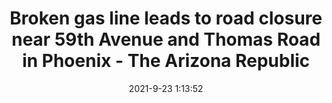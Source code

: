 ---
"title": "Broken gas line leads to road closure near 59th Avenue and Thomas Road in Phoenix - The Arizona Republic"
"date": "2021-9-23 1:13:52"
"feed_name": "GOOGLENEWSCONSTRUCTION"
"feed_website": "https://news.google.com/search?q=construction%2Bincident&hl=en-US&gl=US&ceid=US:en"
"feed_rss": "https://news.google.com/rss/search?q=construction%2Bincident&hl=en-US&gl=US&ceid=US:en"
"link": "https://www.azcentral.com/story/news/local/phoenix-traffic/2021/09/22/road-closure-broken-gas-line-phoenix/5822241001/"
"file": "_posts/2021-1-1-2b48ea622f80156904ed8cabd70469cf8ba16b50.md"
"accident": "0"
"drilling": "0"
"dead": "0"
"injured": "0"
"where": "unknown site"
---